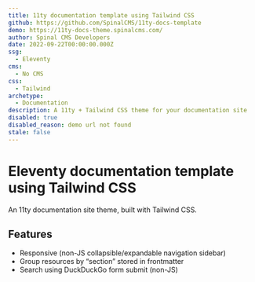 ```yaml
---
title: 11ty documentation template using Tailwind CSS
github: https://github.com/SpinalCMS/11ty-docs-template
demo: https://11ty-docs-theme.spinalcms.com/
author: Spinal CMS Developers
date: 2022-09-22T00:00:00.000Z
ssg:
  - Eleventy
cms:
  - No CMS
css:
  - Tailwind
archetype:
  - Documentation
description: A 11ty + Tailwind CSS theme for your documentation site
disabled: true
disabled_reason: demo url not found
stale: false
---
```


# Eleventy documentation template using Tailwind CSS

An 11ty documentation site theme, built with Tailwind CSS.

## Features

* Responsive (non-JS collapsible/expandable navigation sidebar)
* Group resources by “section” stored in frontmatter
* Search using DuckDuckGo form submit (non-JS)
